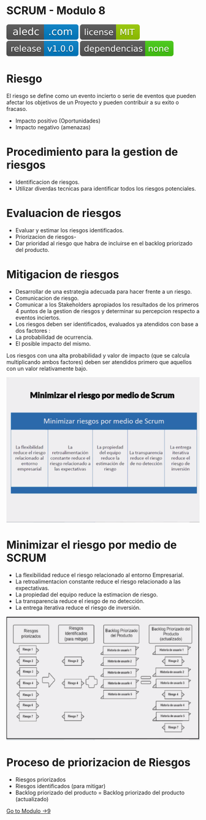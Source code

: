 # SCRUM - Modulo 8
[![aledc.com](https://github.com/aledc7/Scrum-Certification/blob/master/recursos/aledc.com.svg)](https://aledc.com)
[![License](https://github.com/aledc7/Scrum-Certification/blob/master/recursos/mit-license.svg)](https://aledc.com)
[![GitHub release](https://github.com/aledc7/Scrum-Certification/blob/master/recursos/release.svg)](https://aledc.com)
[![Dependencies](https://github.com/aledc7/Scrum-Certification/blob/master/recursos/dependencias-none.svg)](https://aledc.com)



# Riesgo
El riesgo se define como un evento incierto o serie de eventos que pueden afectar los objetivos de un Proyecto y pueden contribuir a su exito o fracaso.
- Impacto positivo (Oportunidades)
- Impacto negativo (amenazas)

# Procedimiento para la gestion de riesgos
- Identificacion de riesgos.
- Utilizar diverdas tecnicas para identificar todos los riesgos potenciales.

# Evaluacion de riesgos
- Evaluar y estimar los riesgos identificados.
- Priorizacion de riesgos-
- Dar prioridad al riesgo que habra de incluirse en el backlog priorizado del producto.

# Mitigacion de riesgos
- Desarrollar de una estrategia adecuada para hacer frente a un riesgo.
- Comunicacion de riesgo.
- Comunicar a los Stakeholders apropiados los resultados de los primeros 4 puntos de la gestion de riesgos y determinar su percepcion respecto a eventos inciertos.
- Los riesgos deben ser identificados, evaluados ya atendidos con base a dos factores :
- La probabilidad de ocurrencia.
- El posible impacto del mismo.

Los riesgos con una alta probabilidad y valor de impacto (que se calcula multiplicando ambos factores) deben ser atendidos primero que aquellos con un valor relativamente bajo.

![Minimizar el Riesgo](https://github.com/aledc7/Scrum-Certification/blob/master/recursos/08/01%20-%20minimizar.png?raw=true)

# Minimizar el riesgo por medio de SCRUM

- La flexibilidad reduce el riesgo relacionado al entorno Empresarial.
- La retroalimentacion constante reduce el riesgo relacionado a las expectativas.
- La propiedad del equipo reduce la estimacion de riesgo.
- La transparencia reduce el riesgo de no detección.
- La entrega iterativa reduce el riesgo de inversión.

![Priorización](https://github.com/aledc7/Scrum-Certification/blob/master/recursos/08/02%20-%20Priorizacion%20de%20Riesgos.png?raw=true)
# Proceso de priorizacion de Riesgos
- Riesgos priorizados
- Riesgos identificados (para mitigar) 
- Backlog priorizado del producto = Backlog priorizado del producto (actualizado)

[Go to Modulo ->9](https://github.com/aledc7/Scrum-Certification/blob/master/modulo9.md)

